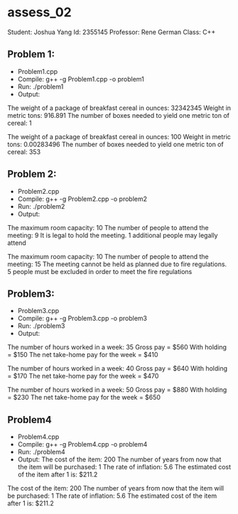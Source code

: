 # assess_02
Student: Joshua Yang
Id: 2355145
Professor: Rene German
Class: C++


## Problem 1:
- Problem1.cpp
- Compile: g++ -g Problem1.cpp -o problem1
- Run: ./problem1
- Output:

The weight of a package of breakfast cereal in ounces: 32342345
Weight in metric tons: 916.891
The number of boxes needed to yield one metric ton of cereal: 1

The weight of a package of breakfast cereal in ounces: 100
Weight in metric tons: 0.00283496
The number of boxes needed to yield one metric ton of cereal: 353


## Problem 2:
- Problem2.cpp
- Compile: g++ -g Problem2.cpp -o problem2
- Run: ./problem2
- Output:

The maximum room capacity: 10
The number of people to attend the meeting: 9
It is legal to hold the meeting.
1 additional people may legally attend

The maximum room capacity: 10
The number of people to attend the meeting: 15
The meeting cannot be held as planned due to fire regulations.
5 people must be excluded in order to meet the fire regulations

## Problem3:
- Problem3.cpp
- Compile: g++ -g Problem3.cpp -o problem3
- Run: ./problem3
- Output:

The number of hours worked in a week: 35
Gross pay = $560
With holding = $150
The net take-home pay for the week = $410

The number of hours worked in a week: 40
Gross pay = $640
With holding = $170
The net take-home pay for the week = $470

The number of hours worked in a week: 50
Gross pay = $880
With holding = $230
The net take-home pay for the week = $650

## Problem4
- Problem4.cpp
- Compile: g++ -g Problem4.cpp -o problem4
- Run: ./problem4
- Output:
The cost of the item: 200
The number of years from now that the item will be purchased: 1
The rate of inflation: 5.6
The estimated cost of the item after 1 is: $211.2


The cost of the item: 200
The number of years from now that the item will be purchased: 1
The rate of inflation: 5.6
The estimated cost of the item after 1 is: $211.2
